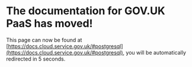 # The documentation for GOV.UK PaaS has moved!
This page can now be found at [https://docs.cloud.service.gov.uk/#postgresql](https://docs.cloud.service.gov.uk/#postgresql), you will be automatically redirected in 5 seconds.